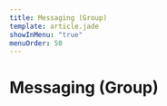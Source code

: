 ```yaml
---
title: Messaging (Group)
template: article.jade
showInMenu: "true"
menuOrder: 50
---
```


# Messaging (Group)

